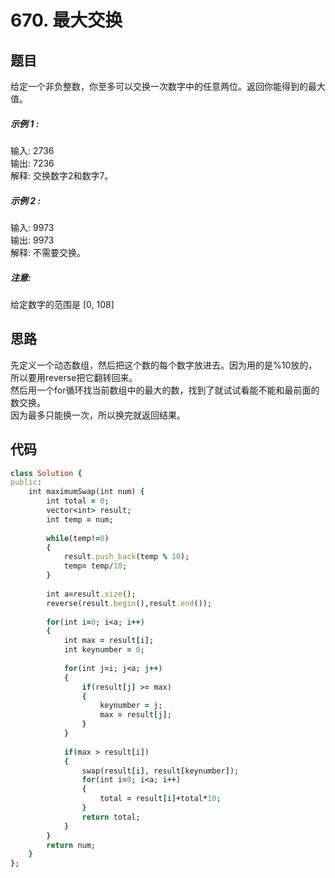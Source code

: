 # 670. 最大交换
## 题目
给定一个非负整数，你至多可以交换一次数字中的任意两位。返回你能得到的最大值。         
##### 示例 1 :            
输入: 2736               
输出: 7236             
解释: 交换数字2和数字7。             
##### 示例 2 :              
输入: 9973               
输出: 9973                
解释: 不需要交换。            
##### 注意:          
给定数字的范围是 [0, 108]           
## 思路
先定义一个动态数组，然后把这个数的每个数字放进去。因为用的是%10放的，所以要用reverse把它翻转回来。        
然后用一个for循环找当前数组中的最大的数，找到了就试试看能不能和最前面的数交换。          
因为最多只能换一次，所以换完就返回结果。           
## 代码
```ruby
class Solution {
public:
    int maximumSwap(int num) {
        int total = 0;
        vector<int> result;
        int temp = num;
        
        while(temp!=0)
        {
            result.push_back(temp % 10);
            temp= temp/10;
        }
        
        int a=result.size();
        reverse(result.begin(),result.end());
        
        for(int i=0; i<a; i++)
        {
            int max = result[i];
            int keynumber = 0;
            
            for(int j=i; j<a; j++)
            {
                if(result[j] >= max)
                {
                    keynumber = j;
                    max = result[j];
                }
            }
            
            if(max > result[i])
            {
                swap(result[i], result[keynumber]);
                for(int i=0; i<a; i++)
                {
                    total = result[i]+total*10;
                }
                return total;
            }
        }
        return num;
    }
};

```
